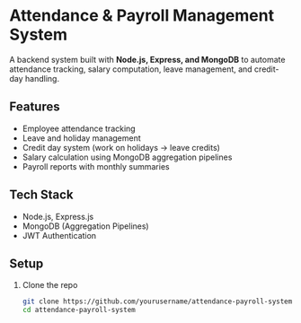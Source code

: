 # Attendance & Payroll Management System

A backend system built with **Node.js, Express, and MongoDB** to automate attendance tracking, salary computation, leave management, and credit-day handling.

## Features
- Employee attendance tracking
- Leave and holiday management
- Credit day system (work on holidays → leave credits)
- Salary calculation using MongoDB aggregation pipelines
- Payroll reports with monthly summaries

## Tech Stack
- Node.js, Express.js
- MongoDB (Aggregation Pipelines)
- JWT Authentication

## Setup
1. Clone the repo
   ```bash
   git clone https://github.com/yourusername/attendance-payroll-system.git
   cd attendance-payroll-system
